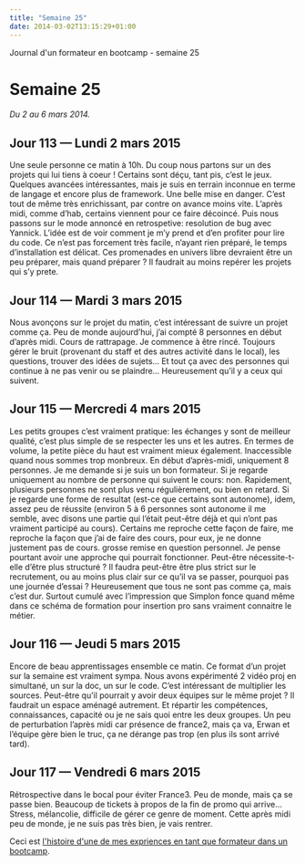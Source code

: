 ```yaml
---
title: "Semaine 25"
date: 2014-03-02T13:15:29+01:00
---
```


Journal d'un formateur en bootcamp - semaine 25

Semaine 25
==========

*Du 2 au 6 mars 2014.*

Jour 113 — Lundi 2 mars 2015
----------------------------

Une seule personne ce matin à 10h. Du coup nous partons sur un des
projets qui lui tiens à coeur ! Certains sont déçu, tant pis, c’est le
jeux. Quelques avancées intéressantes, mais je suis en terrain inconnue
en terme de langage et encore plus de framework. Une belle mise en
danger. C’est tout de même très enrichissant, par contre on avance moins
vite. L’après midi, comme d’hab, certains viennent pour ce faire
décoincé. Puis nous passons sur le mode annoncé en retrospetive:
resolution de bug avec Yannick. L’idée est de voir comment je m’y prend
et d’en profiter pour lire du code. Ce n’est pas forcement très facile,
n’ayant rien préparé, le temps d’installation est délicat. Ces
promenades en univers libre devraient être un peu préparer, mais quand
préparer ? Il faudrait au moins repérer les projets qui s’y prete.

Jour 114 — Mardi 3 mars 2015
----------------------------

Nous avonçons sur le projet du matin, c’est intéressant de suivre un
projet comme ça. Peu de monde aujourd’hui, j’ai compté 8 personnes en
début d’après midi. Cours de rattrapage. Je commence à être rincé.
Toujours gérer le bruit (provenant du staff et des autres activité dans
le local), les questions, trouver des idées de sujets… Et tout ça avec
des personnes qui continue à ne pas venir ou se plaindre… Heureusement
qu’il y a ceux qui suivent.

Jour 115 — Mercredi 4 mars 2015
-------------------------------

Les petits groupes c’est vraiment pratique: les échanges y sont de
meilleur qualité, c’est plus simple de se respecter les uns et les
autres. En termes de volume, la petite pièce du haut est vraiment mieux
également. Inaccessible quand nous sommes trop monbreux. En début
d’après-midi, uniquement 8 personnes. Je me demande si je suis un bon
formateur. Si je regarde uniquement au nombre de personne qui suivent le
cours: non. Rapidement, plusieurs personnes ne sont plus venu
régulièrement, ou bien en retard. Si je regarde une forme de resultat
(est-ce que certains sont autonome), idem, assez peu de réussite
(environ 5 à 6 personnes sont autonome il me semble, avec disons une
partie qui l’était peut-être déjà et qui n’ont pas vraiment participé au
cours). Certains me reproche cette façon de faire, me reproche la façon
que j’ai de faire des cours, pour eux, je ne donne justement pas de
cours. grosse remise en question personnel. Je pense pourtant avoir une
approche qui pourrait fonctionner. Peut-être nécessite-t-elle d’être
plus structuré ? Il faudra peut-être être plus strict sur le
recrutement, ou au moins plus clair sur ce qu’il va se passer, pourquoi
pas une journée d’essai ? Heureusement que tous ne sont pas comme ça,
mais c’est dur. Surtout cumulé avec l’impression que Simplon fonce quand
même dans ce schéma de formation pour insertion pro sans vraiment
connaitre le métier.

Jour 116 — Jeudi 5 mars 2015
----------------------------

Encore de beau apprentissages ensemble ce matin. Ce format d’un projet
sur la semaine est vraiment sympa. Nous avons expérimenté 2 vidéo proj
en simultané, un sur la doc, un sur le code. C’est intéressant de
multiplier les sources. Peut-être qu’il pourrait y avoir deux équipes
sur le même projet ? Il faudrait un espace aménagé autrement. Et
répartir les compétences, connaissances, capacité ou je ne sais quoi
entre les deux groupes. Un peu de perturbation l’après midi car présence
de france2, mais ça va, Erwan et l’équipe gère bien le truc, ça ne
dérange pas trop (en plus ils sont arrivé tard).

Jour 117 — Vendredi 6 mars 2015
-------------------------------

Rétrospective dans le bocal pour éviter France3. Peu de monde, mais ça
se passe bien. Beaucoup de tickets à propos de la fin de promo qui
arrive… Stress, mélancolie, difficile de gérer ce genre de moment. Cette
après midi peu de monde, je ne suis pas très bien, je vais rentrer.

Ceci est [l'histoire d'une de mes expriences en tant que formateur dans
un bootcamp](https://yaf.github.io/journal-d-un-formateur-en-2015/).
